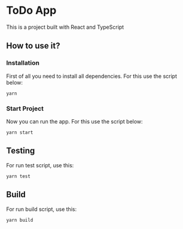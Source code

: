 # ToDo App

This is a project built with React and TypeScript

## How to use it?

### Installation

First of all you need to install all dependencies. For this use the script below:

`yarn`

### Start Project

Now you can run the app. For this use the script below:

`yarn start`

## Testing

For run test script, use this:

`yarn test`

## Build

For run build script, use this:

`yarn build`
